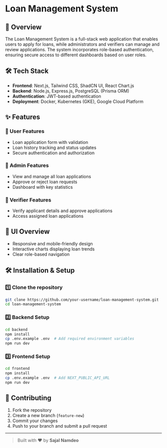 # Loan Management System

## 🚀 Overview
The Loan Management System is a full-stack web application that enables users to apply for loans, while administrators and verifiers can manage and review applications. The system incorporates role-based authentication, ensuring secure access to different dashboards based on user roles.

## 🛠️ Tech Stack
- **Frontend**: Next.js, Tailwind CSS, ShadCN UI, React Chart.js
- **Backend**: Node.js, Express.js, PostgreSQL (Prisma ORM)
- **Authentication**: JWT-based authentication
- **Deployment**: Docker, Kubernetes (GKE), Google Cloud Platform

## ✨ Features
### 🔹 User Features
- Loan application form with validation
- Loan history tracking and status updates
- Secure authentication and authorization

### 🔹 Admin Features
- View and manage all loan applications
- Approve or reject loan requests
- Dashboard with key statistics

### 🔹 Verifier Features
- Verify applicant details and approve applications
- Access assigned loan applications

## 🎨 UI Overview
- Responsive and mobile-friendly design
- Interactive charts displaying loan trends
- Clear role-based navigation

## 🛠️ Installation & Setup
### 1️⃣ Clone the repository
```bash
git clone https://github.com/your-username/loan-management-system.git
cd loan-management-system
```

### 2️⃣ Backend Setup
```bash
cd backend
npm install
cp .env.example .env  # Add required environment variables
npm run dev
```

### 3️⃣ Frontend Setup
```bash
cd frontend
npm install
cp .env.example .env  # Add NEXT_PUBLIC_API_URL
npm run dev
```


## 🤝 Contributing
1. Fork the repository
2. Create a new branch (`feature-new`)
3. Commit your changes
4. Push to your branch and submit a pull request



---

> Built with ❤️ by **Sajal Namdeo**

